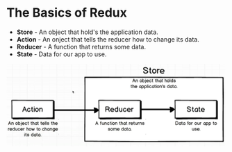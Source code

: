 # The Basics of Redux

- **Store** - An object that hold's the application data.
- **Action** - An onject that tells the reducer how to change its data.
- **Reducer** - A function that returns some data.
- **State** - Data for our app to use.


![basics-of-redux](images/basics-of-redux.png)
